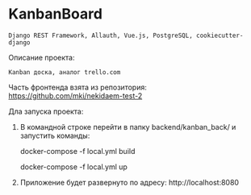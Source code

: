 # KanbanBoard

    Django REST Framework, Allauth, Vue.js, PostgreSQL, cookiecutter-django 

Описание проекта:

    Кanban доска, аналог trello.com

Часть фронтенда взята из репозитория: https://github.com/mki/nekidaem-test-2 

Дла запуска проекта:

1. В командной строке перейти в папку backend/kanban_back/ и запустить команды:

    docker-compose -f local.yml build
        
    docker-compose -f local.yml up
    
2. Приложение будет развернуто по адресу: http://localhost:8080
